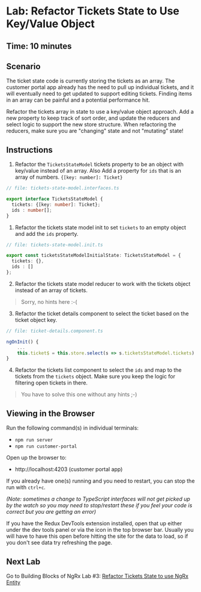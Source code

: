 # Lab: Refactor Tickets State to Use Key/Value Object

## Time: 10 minutes

## Scenario
The ticket state code is currently storing the tickets as an array. The customer portal app already has the need to pull up individual tickets, and it will eventually need to get updated to support editing tickets. Finding items in an array can be painful and a potential performance hit.

Refactor the tickets array in state to use a key/value object approach. Add a new property to keep track of sort order, and update the reducers and select logic to support the new store structure. When refactoring the reducers, make sure you are "changing" state and not "mutating" state!

## Instructions
1. Refactor the `TicketsStateModel` tickets property to be an object with key/value instead of an array. Also  Add a property for `ids` that is an array of numbers.
`{[key: number]: Ticket}`

  ```ts
  // file: tickets-state-model.interfaces.ts

  export interface TicketsStateModel {
    tickets: {[key: number]: Ticket};
    ids : number[];
  }
  ```

1. Refactor the tickets state model init to set `tickets` to an empty object and add the `ids` property.

  ```ts
  // file: tickets-state-model.init.ts

  export const ticketsStateModelInitialState: TicketsStateModel = {
    tickets: {},
    ids : []
  };
  ```
  
2. Refactor the tickets state model reducer to work with the tickets object instead of an array of tickets.

  > Sorry, no hints here :-(

3. Refactor the ticket details component to select the ticket based on the ticket object key.

```ts
// file: ticket-details.component.ts

ngOnInit() {
    ...
    this.ticket$ = this.store.select(s => s.ticketsStateModel.tickets).pipe(map(tickets => tickets[id]));
}
```

4. Refactor the tickets list component to select the `ids` and map to the tickets from the `tickets` object. Make sure you keep the logic for filtering open tickets in there.

  > You have to solve this one without any hints ;-)

## Viewing in the Browser
Run the following command(s) in individual terminals:
- `npm run server`
- `npm run customer-portal`

Open up the browser to:
- http://localhost:4203 (customer portal app)

If you already have one(s) running and you need to restart, you can stop the run with `ctrl+c`.

*(Note: sometimes a change to TypeScript interfaces will not get picked up by the watch so you may need to stop/restart these if you feel your code is correct but you are getting an error)*

If you have the Redux DevTools extension installed, open that up either under the dev tools panel or via the icon in the top browser bar. Usually you will have to have this open before hitting the site for the data to load, so if you don't see data try refreshing the page.

## Next Lab
Go to Building Blocks of NgRx Lab #3: [Refactor Tickets State to use NgRx Entity](lab-3.md)
